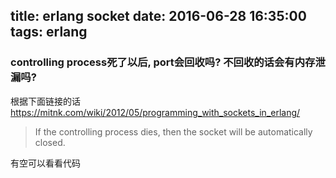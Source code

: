 title: erlang socket
date: 2016-06-28 16:35:00
tags: erlang
---

### controlling process死了以后, port会回收吗? 不回收的话会有内存泄漏吗?
根据下面链接的话
https://mitnk.com/wiki/2012/05/programming_with_sockets_in_erlang/

> If the controlling process dies, then the socket will be automatically closed.

有空可以看看代码

